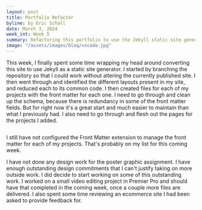 ```yaml
---
layout: post
title: Portfolio Refactor
byline: by Eric Schall
date: March 3, 2024
week_int: Week 5
summary: Refactoring this portfolio to use the Jekyll static site generator
image: "/assets/images/blog/vscode.jpg"
---
```

<p>This week, I finally spent some time wrapping my head around converting this site to use Jekyll as a static site generator. I started by branching the repository so that I could work without altering the currently published site. I then went through and identified the different layouts present in my site, and reduced each to its common code. I then created files for each of my projects with the front matter for each one. I need to go through and clean up the schema, because there is redundancy in some of the front matter fields. But for right now it's a great start and much easier to maintain than what I previously had. I also need to go through and flesh out the pages for the projects I added. </p>

<img class="rounded my-4" src="{{ site.baseurl }}/assets/images/blog/vscode.jpg" alt="">

<p>I still have not configured the Front Matter extension to manage the front matter for each of my projects. That's probably on my list for this coming week.</p>

<p>I have not done any design work for the poster graphic assignment. I have enough outstanding design commitments that I can't justify taking on more outside work. I did decide to start working on some of this outstanding work. I worked on a small video editing project in Premier Pro and should have that completed in the coming week, once a couple more files are delivered. I also spent some time reviewing an ecommerce site I had been asked to provide feedback for. </p>


